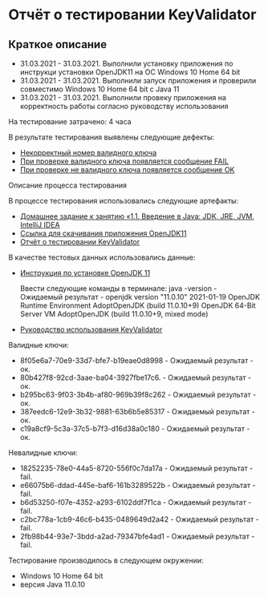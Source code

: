 # Отчёт о тестировании KeyValidator

## Краткое описание
* 31.03.2021 - 31.03.2021. Выполнили установку приложения по инструкци установки OpenJDK11 на ОС Windows 10 Home 64 bit
* 31.03.2021 - 31.03.2021. Выполнили запуск приложения и проверили совместимо Windows 10 Home 64 bit с Java 11
* 31.03.2021 - 31.03.2021. Выполнили провеку приложения на корректность работы согласно руководству использования


На тестирование затрачено: 4 часа

В результате тестирования выявлены следующие дефекты:

* [Некорректный номер валидного ключа](https://github.com/Aleks4404/KeyValidator/issues/1)
* [При проверке валидного ключа появляется сообщение FAIL](https://github.com/Aleks4404/KeyValidator/issues/2)
* [При проверке не валидного ключа появляется сообщение OK](https://github.com/Aleks4404/KeyValidator/issues/3)

Описание процесса тестирования

В процессе тестирования использовались следующие артефакты:

* [Домашнее задание к занятию «1.1. Введение в Java: JDK, JRE, JVM, IntelliJ IDEA](https://github.com/netology-code/javaqa-homeworks/tree/master/intro)
* [Ссылка для скачивания приложения OpenJDK11](https://adoptopenjdk.net/)
* [Отчёт о тестировании KeyValidator](https://github.com/Aleks4404/KeyValidator.git)


В качестве тестовых данных использовались данные:
* [Инструкция по установке OpenJDK 11](https://github.com/netology-code/javaqa-homeworks/blob/master/intro/openjdk11-manual.md)
   
    Ввести следующие команды в терминале:
    java -version - Ожидаемый результат - openjdk version "11.0.10" 2021-01-19
                                          OpenJDK Runtime Environment AdoptOpenJDK (build 11.0.10+9)
                                          OpenJDK 64-Bit Server VM AdoptOpenJDK (build 11.0.10+9, mixed mode)

* [Руководство использования KeyValidator](https://github.com/netology-code/javaqa-homeworks/blob/master/intro/user-manual.md)

Валидные ключи:

* 8f05e6a7-70e9-33d7-bfe7-b19eae0d8998 - Ожидаемый результат - ок.
* 80b427f8-92cd-3aae-ba04-3927fbe17c6. - Ожидаемый результат - ок.
* b295bc63-9f03-3b4b-af80-969b39f8c262 - Ожидаемый результат - ок.
* 387eedc6-12e9-3b32-9881-63b6b5e85317 - Ожидаемый результат - ок.
* c19a8cf9-5c3a-37c5-b7f3-d16d38a0c180 - Ожидаемый результат - ок.

Невалидные ключи:

* 18252235-78e0-44a5-8720-556f0c7da17a - Ожидаемый результат - fail.
* e66075b6-ddad-445e-baf6-161b3289522b - Ожидаемый результат - fail.
* b6d53250-f07e-4352-a293-6102ddf7f1ca - Ожидаемый результат - fail.
* c2bc778a-1cb9-46c6-b435-0489649d2a42 - Ожидаемый результат - fail.
* 2fb98b44-93e7-3bdd-a2ad-79347bfe4ad1 - Ожидаемый результат - fail.

Тестирование производилось в следующем окружении:
* Windows 10 Home 64 bit
* версия Java 11.0.10